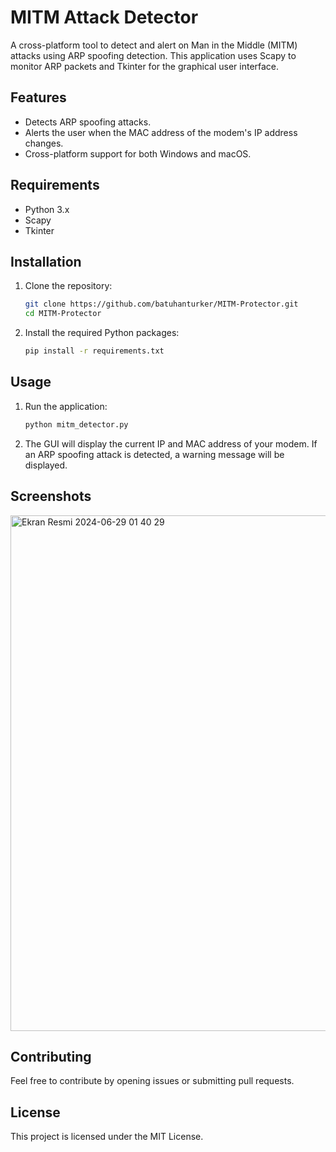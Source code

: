 # MITM Attack Detector

A cross-platform tool to detect and alert on Man in the Middle (MITM) attacks using ARP spoofing detection. This application uses Scapy to monitor ARP packets and Tkinter for the graphical user interface.

## Features

- Detects ARP spoofing attacks.
- Alerts the user when the MAC address of the modem's IP address changes.
- Cross-platform support for both Windows and macOS.

## Requirements

- Python 3.x
- Scapy
- Tkinter

## Installation

1. Clone the repository:
    ```sh
    git clone https://github.com/batuhanturker/MITM-Protector.git
    cd MITM-Protector
    ```

2. Install the required Python packages:
    ```sh
    pip install -r requirements.txt
    ```

## Usage
1. Run the application:
    ```sh
    python mitm_detector.py
    ```

2. The GUI will display the current IP and MAC address of your modem. If an ARP spoofing attack is detected, a warning message will be displayed.

## Screenshots

<img width="825" alt="Ekran Resmi 2024-06-29 01 40 29" src="https://github.com/batuhanturker/MITM-Protector/assets/57283569/7e2eaf12-ad38-492d-b23b-ff2c8a4cb619">

## Contributing

Feel free to contribute by opening issues or submitting pull requests.

## License

This project is licensed under the MIT License.
